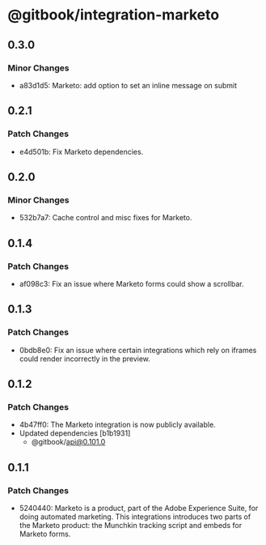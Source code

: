 # @gitbook/integration-marketo

## 0.3.0

### Minor Changes

- a83d1d5: Marketo: add option to set an inline message on submit

## 0.2.1

### Patch Changes

- e4d501b: Fix Marketo dependencies.

## 0.2.0

### Minor Changes

- 532b7a7: Cache control and misc fixes for Marketo.

## 0.1.4

### Patch Changes

- af098c3: Fix an issue where Marketo forms could show a scrollbar.

## 0.1.3

### Patch Changes

- 0bdb8e0: Fix an issue where certain integrations which rely on iframes could render incorrectly in the preview.

## 0.1.2

### Patch Changes

- 4b47ff0: The Marketo integration is now publicly available.
- Updated dependencies [b1b1931]
    - @gitbook/api@0.101.0

## 0.1.1

### Patch Changes

- 5240440: Marketo is a product, part of the Adobe Experience Suite, for doing automated marketing. This integrations introduces two parts of the Marketo product: the Munchkin tracking script and embeds for Marketo forms.
